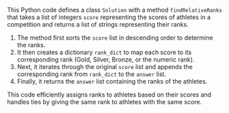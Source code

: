 This Python code defines a class `Solution` with a method `findRelativeRanks` that takes a list of integers `score` representing the scores of athletes in a competition and returns a list of strings representing their ranks.

1. The method first sorts the `score` list in descending order to determine the ranks.
2. It then creates a dictionary `rank_dict` to map each score to its corresponding rank (Gold, Silver, Bronze, or the numeric rank).
3. Next, it iterates through the original `score` list and appends the corresponding rank from `rank_dict` to the `answer` list.
4. Finally, it returns the `answer` list containing the ranks of the athletes.

This code efficiently assigns ranks to athletes based on their scores and handles ties by giving the same rank to athletes with the same score.
